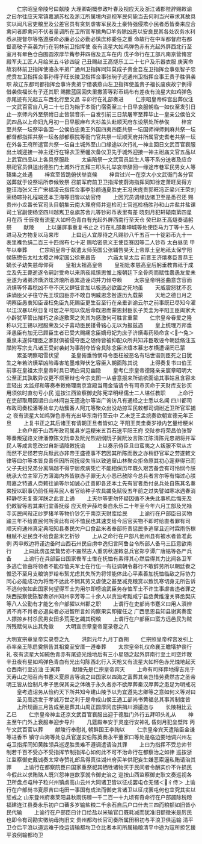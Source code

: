 <!-- { "loadSidebar": true } -->
　　仁宗昭皇帝陵号曰献陵  大理卿胡概参政叶春及视应天及浙江诸郡陛辞赐敕谕之曰尔往应天常镇嘉湖苏松及浙江所属境内巡视军民何毙当去何利当兴审求其故具实以闻凡官吏粮里及公差官员有贪刻虐害军民及土豪恃强侵欺小民者悉皆奏来应合禽问者即禽问不伏者量调所在卫所官军擒角□羊务除凶恶以安良民其各处农务水利悉从提督尔等恪遵朕命必廉必公必勤必慎庶称委任之重  命故行在中军都督府右都督高敬子英袭为行在羽林前卫指挥使  夜有流星大如鸡弹色赤有光起外屏西北行至室月有晕色仓白围圆浓厚毕觜参井四宿及五车在内  戊子命行在工部凡南京营脩宫殿军夫工匠人月给米五斗钞四锭  己丑赐赵王高燧乐工二十七户及乐器衣服  庚寅命故羽林前卫指挥使骆永平弟广通州卫指挥同知莫成子贵金吾左卫指挥佥事张智子忠虎贲左卫指挥佥事孙得子旺长陵卫指挥佥事张琬子远通州卫指挥佥事王贵子胜俱袭职  故辽东都司都指挥佥事许贵弟宁借袭燕山左卫指挥使盖贵子福长废疾故宁例得借袭俟福长有子还其职  赐撒蓝回回失里撒答等彩币绢布有差夜有流星大如鸡弹色赤尾迹有光起五车西北行至文昌  辛卯行在礼部奏进
　　仁宗昭皇帝梓宫出葬仪注一文武百官自八月二十七日为始于本衙门宿斋至三十日早哀服朝临一如仪至发引日止一京师内外至祭祔日止皆禁音乐一自发引前三日禁屠宰至葬毕止一皇亲公侯伯文武四品以上命妇九月初一日早服麻布大衫盖头赴顺天府东设祭处所恭俟
　　梓宫至共祭一坛祭毕各回一公侯伯忠勇王外国四夷四臣共祭一坛国师禅师剌麻共祭一坛都督都指挥共祭一坛各部都察院等衙门官共祭一坛顺天府并所属官吏耆老共祭一坛在外各王府所遣官共祭一坛自土城外至山口缘途以次行礼一神主回日文武百官衰服出土城迎接一神主还行在锦衣卫至幄次备仪卫先于城外迎接一神主祔庙文官五品以上武官四品以上各具祭服赴
　　太庙陪祭一文武官员监生人等不系分送者及应合祭祀官员俱送出德胜门土城外行五拜三叩头礼举哀毕辞回一缘途市巷军民男女人等辏集之处遇
　　梓宫至皆跪俯伏举哀候
　　梓宫过兴一在京大小文武衙门各分官送葬就于设祭坛所恭候致祭  召前军府前卫卫指挥使蔚海指挥同知徐定萧旺吴得方整汪海张义王广宋福凌云指挥佥事李肜颜通夏胜史王冯庆庞贵郭旺冯正梁兴王荣刘荣杨琮孙礼程端还本卫海等旧皆以幼官侍
　　上因冗员调缘边诸卫至是悉召还  赐贵州小龙番长官司头目朝集云南大理府师井巡检司土官巡检杨胜孙和山井盐井盐课司土官副使杨坚四川越嶲卫总旗苏舍儿等钞彩币表里有差  晓刻月犯轩辕南苐四星月在西  壬辰夜有流星大如杯色青白有光起外屏西南行至天仓  癸巳赵王高燧奏请躬祭
　　献陵
　　上以藩屏事重复书止之  行在礼部奏坤城等处使臣马力丁等十五人进马及方物复以马来市
　　上曰远人宜厚待之凡赐钞八千五百一十锭彩币九十一表里襍色绢二百三十匹绵布七十疋  赐哈密忠义王使臣赛因等二人钞币  太白昼见  甲午以奉葬
　　仁宗昭皇帝于献遣太师英国公张辅告昊天上帝厚土皇地祗太保宁阳侯陈懋告太社太稷之神定国公徐景昌告
　　六庙太皇太后  前晋王济熺奏臣晋恭王嫡长子幼失慈母仰荷
　　皇祖太祖高皇帝
　　皇祖妣孝慈高皇后躬垂教育祗于成立及先王薨逝遂令嗣封受命以来夙夜祗慎思惟上报朝廷下全骨肉而赋性蠢愚友爱未至遂为诸弟济熿济炫济烺所恶累造诬词并力倾夺赖
　　太宗皇帝明圣曲意含容而济熿等怀毒稔凶不夺不厌又肆狂言加以极恶必欲置之死地虽
　　天威震怒犹不忍诛谪臣父子往守先王坟园臣亦不敢自明威恩念咎遂历九载蒙
　　天地之德日月之明察臣愚衷知臣诬枉免臣九死赐臣更生召至行在亲垂训谕云尔之前事既已尽知今濯以江汉暴以秋日复可居之平阳以俟后命既恩而蒙恩封臣长子羙圭为平阳王臣阖家大小辟犹草管出摧朽之余遂敷荣之羙其为感激何可胜言重蒙
　　仁宗皇帝眷爱之隆称以兄王锡以冠服荣及父子喜动臣民镂骨铭心无以为报兹遇
　　皇上统理万邦垂泽愚臣有加无已顾臣生者已受大赐痛念臣嫡母妃为庶子济熿毒药陨命含＜宀兔＞重泉未遂伸理臣之家财俱被侵夺臣之随侍皆被抑配众所共知非臣敢诬今朝廷脩注玉牒附写宗支凡诸王受封袭封为事削夺皆合具陈念臣济熺本慕忠孝横遭诬罔已蒙
　　累圣明察昭雪伏望
　　圣皇俯垂怜悯毋令臣枉被恶名有玷世谱则臣死之日犹生之年若济熿辈凶险毒害笔墨难殚伏乞容臣入朝面陈其说
　　上得奏复书曰伯王前事在皇祖太宗皇帝时具已明白洞见幽隐
　　皇考仁宗皇帝德隆亲亲宸章昭明大公至正其孰敢异议更不烦至辩也今宗支图一从睿意报来所谕欲面谕其事姑且含容未宜轻出  太监郑和等奏奉敕脩理南京宫殿当用金箔请令有司市买命于天财库支钞买用须依时直勿亏小民  巡按江西监察御史陈宪举明经儒士二人堪任教职
　　上命行在吏部取用因谓曰山林间岂无遗逸尔等当广询访凡有通经之士悉以名闻  四川都司布政司奏松潘等处牟力劫簇番人阿兀等聚众出没劫掠军民敕都司调祔近卫所官军捕之  夜有流星大如鸡弹色赤有光出毕东南行至云中  乙未芝王孟烷奏欲朝宣德元年正旦
　　上复书正之其后诸王有请朝正旦者皆如之  平阳王羙圭奏岁禄内乞量给粳米
　　上命户部于山西布政司属县岁运粳米五百石送平阳王府  交阯参将荣昌伯张智等奏叛寇路文律潘僚陈文阮幸及阮光烈胡纲阮子冀阮汝言陈江陈清陈元忠胡将并军民人等咸言愿改过自新请降敕抚谕
　　上以奏示侍臣且曰蛮夷之人叛服不常从古而然不足怪若穷兵黩武亦非帝王盛德事不若因其所陈而赦之亦稍舒官军之劳遂敕文律等曰尔等本皆良善但因所司抚绥失当以致逃窜山林聚众拒命原其初心寔非得已而父子夫妇兄弟分离隔越不得宁居疾病死亡不能相保历年既久艰苦备尝有可怜悯今朕统承大位主宰万方薄海内外皆朕赤子罪无大小悉已赦除今总兵者言尔等有悔过心朕用嘉之特遣人赍敕往谕等尔如诚心迁善即各还本土先有官者悉付总兵处自陈其名奏来授以职事仍前任用系民人者官给种子农具蠲免赋役五年前之过失譬如寒冰遇春消释静尽无复查滓朕之此言上通
　　上天尔等更勿怀疑因循不决失此事机后悔无及仍敕智等若其来归宜善抚绥  应天府尹薛均奏自永乐二十年至今年六月工部及光禄寺买民间叚疋纱罗猪羊等物价钞乞于南京天财库给民
　　上谕行在户部臣曰买物踰三年不给直民何所资此有司不恤民也其速支给今后官买物不即时给直者罪有司  顺天府通州真定典阳知县奏民欠户口食盐米者奉部符责惩民多逃窜且近时霖雨伤稼租赋不足民食不给食盐米乞折钞
　　上从之命行在户部凡他州县有被水者皆准此例  丙申敕边将谨边备时山西石州民自虏中逸归言阿鲁台令所部人备马三匹意欲南行
　　上曰此虏虽桀鷔势亦不震然古人重防秋遂敕总兵官郑亨谭广唐铭等各严兵备
　　上谕行在兵部臣曰国家餋军士惟在抚恤有素得其心然后得其力比闻各卫军多逃亡皆由将领者不能存恤夫军士在行伍一有征调朝令暮行不敢辞劳所以朝廷餋之惟恐不至月支粮饷岁给布絮尤虑其失所为将领能体此心平素善加抚恤临敌之际协力同心必能成功为将而不达此不悯其劳又虐使之甚至减克粮赏以致饥寒切身无所告诉不逃何俟如此国家何望得军士为用尔即榜谕武臣务存恤军士不许生事虐害违者罪之  陕西按察使陈智奏邠州知州李芳等二十余人以贪浊考黜咸宁县丞黄维潼关驿丞樊庆等八人公勤有才能乞令户部擢以州郡之职
　　上谓行在吏部尚书蹇义曰用人湏辨贤不肖不肖者必退矣者必进智所言如询察果实即擢任之  广西思恩县知县谢寅奏蛮人摽掠乡村杀民男女田多荒芜乞蠲其税粮
　　上谓行在户部臣曰蛮方远邑民为贼所残赋何从出其免徵
　　大明宣宗章皇帝寔录卷之八


大明宣宗章皇帝实录卷之九
　　洪熙元年九月丁酉朔
　　仁宗照皇帝梓宫发引上恭率亲王陈启奠祭告其祖奠至安厝一遵奉葬
　　太宗皇帝礼仪命襄王瞻墡护丧行礼  夜有流星大如碗色青赤有尾迹光烛地后有三小星随之起外屏南行至土司空炸散  辛丑夜有星如鸡弹色青白有光出勾陈西北行入天枪又有流星大如杯色赤光烛地起天仓西南行至近浊  壬寅葬
　　献陵先是仁宗皇帝宾天
　　上命有司择葬地得吉兆于天寿山之阳召尚书蹇义夏原吉等谕之曰国家以四海之富葬其亲岂惜劳费然古之圣帝明王皆从俭制凡孝子思保其亲之体魄于永久者亦不欲厚葬秦汉厚葬之患足为明戒况
　　皇考遗诏务从俭约天下所共知今建山陵予以为宜遵先志卿等之意如何义等对曰
　　圣见高远发于孝诚万世之利于是命成山侯王通工部尚书黄福总其事其制度皆
　　上所规画三月告成至是葬其山周正圆厚冈峦拱揖川源逶迤与
　　长陵相比云  乙巳
　　仁宗皇帝神主还京文武百官衰服出迎于德胜门外行五拜叩头礼从
　　神主至午门外上衰服奉迎步导升
　　几筵殿奉安于灵座行安神礼  昏刻月犯垒壁阵  丙午文武百官以葬
　　献陵行奉慰礼  朝鲜国王李祹以
　　仁宗皇帝宾天遣陪臣金谦等进香币  镇守山海等处总兵官遂安伯陈英奏永平董家口等处是临边要地调兴州左屯卫指挥同知黄胜领兵巡逻胜畏难不遵调遣请治其罪
　　上曰为指挥不受总帅节制若千百不受亦不受指挥节制指挥心如何此不可不治命行在都察治之如律  巡按浙江监察御史戴诚奏太常寺赞礼郎吕得真往湖州府买羊供祀妄生嫌恶索逼私贿请治其罪
　　上谕行在都察院臣曰国家重祭祀其牺牲诸物买于民间者令酬实价不许损民今假此以求贿赂人既兴怨神岂歆享就令御史治之  巡按山西监察御史耿文奏巡视各卫所盘点屯种子粒兴州镇虏高山云州大同诸卫皆以征戍罢屯仓无储＜彳侍＞
上谕行在户部尚书夏原吉曰屯田一事国有成法而御史言诸卫以征戍罢屯何也宜究其实以惩戒之  山东登州府奏莱阳县秋雨伤稼一千二百一十九顷有奇命行在户部蠲除税粮  福建连江县奏永乐初户口蕃多岁输盐粮二千余石自后户口什去三四而粮额如旧皆小民代输　　
上谕行在户部臣曰计口给盐以米输官口既耗减而犹准旧额徵米是厉民也即令有司勘实徵纳毋拘旧文  贵州都均长官司奏所属田租初与平浪卫俱运输  清平卫仓后平浪以道远难于挽运请输都均卫仓比者本司所属输粮清平中途为寇所掠乞援平浪例输都均卫
